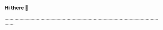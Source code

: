 ### Hi there 👋

....................................................................................................................................